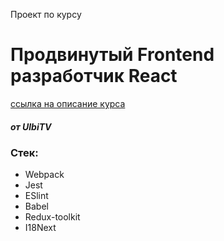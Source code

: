 Проект по курсу  
# Продвинутый Frontend разработчик React
[ссылка на описание курса](https://ulbitv.ru/frontend)
##### от UlbiTV

### Стек:
- Webpack
- Jest
- ESlint
- Babel
- Redux-toolkit
- I18Next
